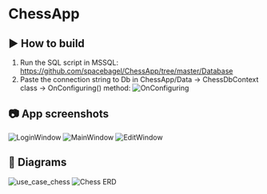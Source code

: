 # ChessApp
## ▶️ How to build 
1. Run the SQL script in MSSQL: https://github.com/spacebagel/ChessApp/tree/master/Database
2. Paste the connection string to Db in ChessApp/Data -> ChessDbContext class -> OnConfiguring() method:
![OnConfiguring](https://github.com/spacebagel/ChessApp/assets/165411846/f1507fbf-ba27-4abc-a599-6c7e3432f517)

## 📷 App screenshots 
![LoginWindow](https://github.com/spacebagel/ChessApp/assets/165411846/07862bfb-74e0-4707-bd72-c9056a9ece1d)
![MainWindow](https://github.com/spacebagel/ChessApp/assets/165411846/d520797c-b0e8-4717-8aa6-ba0bcaabb37b)
![EditWindow](https://github.com/spacebagel/ChessApp/assets/165411846/1d79b865-58df-42f5-8e35-24d4f26da5ef)

## 📝 Diagrams
![use_case_chess](https://github.com/spacebagel/ChessApp/assets/165411846/747a59f5-3f39-4480-8eb6-412a6a538b27)
![Chess ERD](https://github.com/spacebagel/ChessApp/assets/165411846/b6645ee4-0f2c-4013-833a-272aef93828a)
